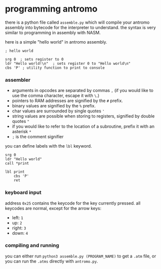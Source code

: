 # programming antromo

there is a python file called `assemble.py` which will compile your antromo assembly into bytecode for the interpreter to understand. the syntax is very similar to programming in assembly with NASM.

here is a simple "hello world" in antromo assembly.

```
; hello world

srg 0  ; sets register to 0
ldr "Hello world!\n"  ; sets register 0 to "Hello world\n"
cbs 'P' ; utility function to print to console
```

### assembler

- arguments in opcodes are separated by commas `,` (if you would like to use the comma character, escape it with `\`.)
- pointers to RAM addresses are signified by the `#` prefix.
- binary values are signified by the `%` prefix.
- char values are surrounded by single quotes `'`
- string values are possible when storing to registers, signified by double quotes `"`
- if you would like to refer to the location of a subroutine, prefix it with an asterisk `*`
- `;` is the comment signifier

you can define labels with the `lbl` keyword.

```
srg 0
ldr "Hello world"
call *print

lbl print
    cbs 'P'
    ret
```

### keyboard input

address `0x25` contains the keycode for the key currently pressed. all keycodes are normal, except for the arrow keys:

- left: `1`
- up: `2`
- right: `3`
- down: `4`

### compiling and running

you can either run `python3 assemble.py (PROGRAM_NAME)` to get a `.atm` file, or you can run the `.atms` directly with `antromo.py`.
